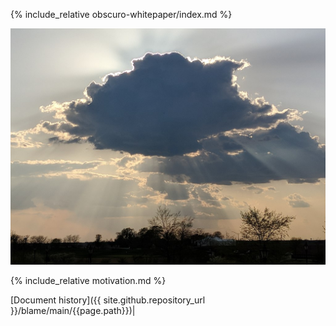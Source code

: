 {% include_relative obscuro-whitepaper/index.md %}

![image](assets/images/1024px-Sunrise_Obscured_by_Clouds.jpg)

{% include_relative motivation.md %}

[Document history]({{ site.github.repository_url }}/blame/main/{{page.path}})|
